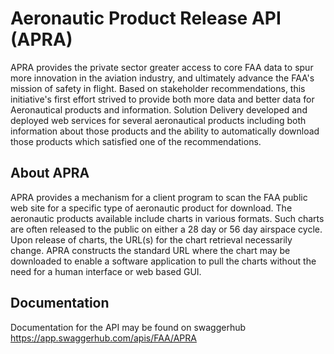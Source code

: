 # Aeronautic Product Release API (APRA) 

APRA provides the private sector greater access to core FAA data to spur more innovation in the aviation industry, 
and ultimately advance the FAA's mission of safety in flight.  Based on stakeholder recommendations, this 
initiative's first effort strived to provide both more data and better data for Aeronautical products and 
information. Solution Delivery developed and deployed web services for several aeronautical products including both
information about those products and the ability to automatically download those products which satisfied one of 
the recommendations.

## About APRA

APRA provides a mechanism for a client program to scan the FAA public web site for a specific type of aeronautic 
product for download. The aeronautic products available include charts in various formats. Such charts are often
released to the public on either a 28 day or 56 day airspace cycle. Upon release of charts, the URL(s) for
the chart retrieval necessarily change. APRA constructs the standard URL where the chart may be downloaded 
to enable a software application to pull the charts without the need for a human interface or web based GUI.

## Documentation

Documentation for the API may be found on swaggerhub
https://app.swaggerhub.com/apis/FAA/APRA
